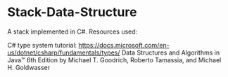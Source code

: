 # Stack-Data-Structure
A stack implemented in C#. Resources used:

C# type system tutorial: https://docs.microsoft.com/en-us/dotnet/csharp/fundamentals/types/
Data Structures and Algorithms in Java™ 6th Edition by Michael T. Goodrich, Roberto Tamassia, and Michael H. Goldwasser
